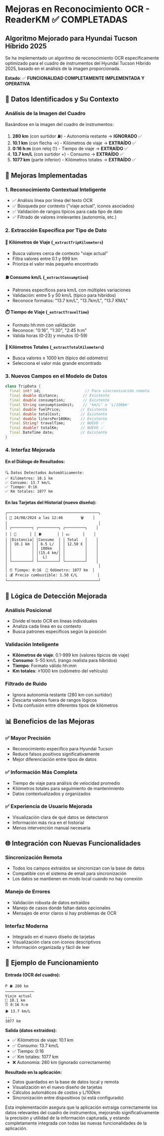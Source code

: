 # Mejoras en Reconocimiento OCR - ReaderKM ✅ COMPLETADAS

## Algoritmo Mejorado para Hyundai Tucson Híbrido 2025

Se ha implementado un algoritmo de reconocimiento OCR específicamente optimizado para el cuadro de instrumentos del Hyundai Tucson Híbrido 2025, basado en el análisis de la imagen proporcionada.

**Estado**: ✅ **FUNCIONALIDAD COMPLETAMENTE IMPLEMENTADA Y OPERATIVA**

## 🎯 Datos Identificados y Su Contexto

### Análisis de la Imagen del Cuadro
Basándose en la imagen del cuadro de instrumentos:

1. **280 km** (con surtidor ⛽) - Autonomía restante → **IGNORADO** ✅
2. **10.1 km** (con flecha →) - Kilómetros de viaje → **EXTRAÍDO** ✅
3. **0:16 h:m** (con reloj ⏰) - Tiempo de viaje → **EXTRAÍDO** ✅
4. **13.7 km/L** (con surtidor +) - Consumo → **EXTRAÍDO** ✅
5. **1077 km** (parte inferior) - Kilómetros totales → **EXTRAÍDO** ✅

## 🔧 Mejoras Implementadas

### 1. **Reconocimiento Contextual Inteligente**
- ✅ Análisis línea por línea del texto OCR
- ✅ Búsqueda por contexto ("viaje actual", iconos asociados)
- ✅ Validación de rangos típicos para cada tipo de dato
- ✅ Filtrado de valores irrelevantes (autonomía, etc.)

### 2. **Extracción Específica por Tipo de Dato**

#### 🚗 **Kilómetros de Viaje** (`_extractTripKilometers`)
- Busca valores cerca de contexto "viaje actual"
- Filtra valores entre 0.1 y 999 km
- Prioriza el valor más pequeño encontrado

#### ⛽ **Consumo km/L** (`_extractConsumption`) 
- Patrones específicos para km/L con múltiples variaciones
- Validación: entre 5 y 50 km/L (típico para híbridos)
- Reconoce formatos: "13.7 km/L", "13.7km/L", "13.7 KM/L"

#### ⏱️ **Tiempo de Viaje** (`_extractTravelTime`)
- Formato hh:mm con validación
- Reconoce: "0:16", "1:30", "2:45 h:m"
- Valida horas (0-23) y minutos (0-59)

#### 🔢 **Kilómetros Totales** (`_extractTotalKilometers`)
- Busca valores ≥ 1000 km (típico del odómetro)
- Selecciona el valor más grande encontrado

### 3. **Nuevos Campos en el Modelo de Datos**

```dart
class TripData {
  final int? id;                    // Para sincronización remota
  final double distance;           // Existente
  final double consumption;        // Existente
  final String consumptionUnit;    // 'km/L' o 'L/100km'
  final double fuelPrice;         // Existente
  final double totalCost;         // Existente
  final double litersPer100Km;    // Existente
  final String? travelTime;       // NUEVO ✅
  final double? totalKm;          // NUEVO ✅
  final DateTime date;            // Existente
}
```

### 4. **Interfaz Mejorada**

#### En el Diálogo de Resultados:
```
🔍 Datos Detectados Automáticamente:
✅ Kilómetros: 10.1 km
✅ Consumo: 13.7 km/L  
✅ Tiempo: 0:16
✅ Km totales: 1077 km
```

#### En las Tarjetas del Historial (nuevo diseño):
```
┌─────────────────────────────────────────┐
│ 🚗 24/08/2024 a las 12:46        🗑️    │
│                                         │
│ ┌─────────┐ ┌─────────┐ ┌─────────┐    │
│ │ 📏      │ │ ⛽       │ │ 💶      │    │
│ │Distancia│ │Consumo  │ │ Total   │    │
│ │ 10.1 km │ │ 6.5 L/  │ │ 12.50 € │    │
│ │         │ │ 100km   │ │         │    │
│ │         │ │(15.4 km/│ │         │    │
│ │         │ │  L)     │ │         │    │
│ └─────────┘ └─────────┘ └─────────┘    │
│                                         │
│ ⏰ Tiempo: 0:16  🚗 Odómetro: 1077 km  │
│ 💰 Precio combustible: 1.50 €/L         │
└─────────────────────────────────────────┘
```

## 🧠 Lógica de Detección Mejorada

### **Análisis Posicional**
- Divide el texto OCR en líneas individuales
- Analiza cada línea en su contexto
- Busca patrones específicos según la posición

### **Validación Inteligente**
- **Kilómetros de viaje**: 0.1-999 km (valores típicos de viaje)
- **Consumo**: 5-50 km/L (rango realista para híbridos)
- **Tiempo**: Formato válido hh:mm
- **Km totales**: ≥1000 km (odómetro del vehículo)

### **Filtrado de Ruido**
- Ignora autonomía restante (280 km con surtidor)
- Descarta valores fuera de rangos lógicos
- Evita confusión entre diferentes tipos de kilómetros

## 📊 Beneficios de las Mejoras

### ✅ **Mayor Precisión**
- Reconocimiento específico para Hyundai Tucson
- Reduce falsos positivos significativamente
- Mejor diferenciación entre tipos de datos

### ✅ **Información Más Completa**
- Tiempo de viaje para análisis de velocidad promedio
- Kilómetros totales para seguimiento de mantenimiento
- Datos contextualizados y organizados

### ✅ **Experiencia de Usuario Mejorada**
- Visualización clara de qué datos se detectaron
- Información más rica en el historial
- Menos intervención manual necesaria

## 🌐 Integración con Nuevas Funcionalidades

### **Sincronización Remota**
- Todos los campos extraídos se sincronizan con la base de datos
- Compatible con el sistema de email para sincronización
- Los datos se mantienen en modo local cuando no hay conexión

### **Manejo de Errores**
- Validación robusta de datos extraídos
- Manejo de casos donde faltan datos opcionales
- Mensajes de error claros si hay problemas de OCR

### **Interfaz Moderna**
- Integrado en el nuevo diseño de tarjetas
- Visualización clara con iconos descriptivos
- Información organizada y fácil de leer

## 🎯 Ejemplo de Funcionamiento

**Entrada (OCR del cuadro):**
```
P ⛽ 280 km
─────────────
Viaje actual
🚗 10.1 km
⏰ 0:16 h:m
⛽ 13.7 km/L
...
1077 km
```

**Salida (datos extraídos):**
- ✅ Kilómetros de viaje: 10.1 km
- ✅ Consumo: 13.7 km/L
- ✅ Tiempo: 0:16
- ✅ Km totales: 1077 km
- ❌ Autonomía: 280 km (ignorado correctamente)

**Resultado en la aplicación:**
- Datos guardados en la base de datos local y remota
- Visualización en el nuevo diseño de tarjetas
- Cálculos automáticos de costos y L/100km
- Sincronización entre dispositivos (si está configurado)

Esta implementación asegura que la aplicación extraiga correctamente los datos relevantes del cuadro de instrumentos, mejorando significativamente la precisión y utilidad de la información capturada, y estando completamente integrada con todas las nuevas funcionalidades de la aplicación.

